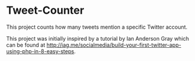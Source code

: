 # Tweet-Counter
This project counts how many tweets mention a specific Twitter account.

This project was initially inspired by a tutorial by Ian Anderson Gray which can be found at http://iag.me/socialmedia/build-your-first-twitter-app-using-php-in-8-easy-steps.


